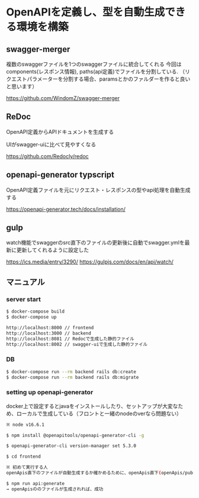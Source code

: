 # OpenAPIを定義し、型を自動生成できる環境を構築

## swagger-merger
複数のswaggerファイルを1つのswaggerファイルに統合してくれる
今回はcomponents(レスポンス情報), paths(api定義)でファイルを分割している.
（リクエストパラメーターを分割する場合、paramsとかのファルダーを作ると良いと思います）

https://github.com/WindomZ/swagger-merger

## ReDoc
OpenAPI定義からAPIドキュメントを生成する

UIがswagger-uiに比べて見やすくなる

https://github.com/Redocly/redoc

## openapi-generator typscript
OpenAPI定義ファイルを元にリクエスト・レスポンスの型やapi処理を自動生成する

https://openapi-generator.tech/docs/installation/

## gulp
watch機能でswaggerのsrc直下のファイルの更新後に自動でswagger.ymlを最新に更新してくれるように設定した

https://ics.media/entry/3290/
https://gulpjs.com/docs/en/api/watch/

## マニュアル

### server start
```sh
$ docker-compose build
$ docker-compose up

http://localhost:8000 // frontend
http://localhost:3000 // backend
http://localhost:8081 // Redocで生成した静的ファイル
http://localhost:8002 // swagger-uiで生成した静的ファイル

```

### DB
```sh
$ docker-compose run --rm backend rails db:create
$ docker-compose run --rm backend rails db:migrate

```


### setting up openapi-generator

docker上で設定するとjavaをインストールしたり、セットアップが大変なため、ローカルで生成している（フロントと一緒のnodeのverなら問題ない）

```sh
※ node v16.6.1

$ npm install @openapitools/openapi-generator-cli -g

$ openapi-generator-cli version-manager set 5.3.0

$ cd frontend

※ 初めて実行する人
openApis直下のファイルが自動生成するか確かめるために、openApis直下(openApis/publicApi/index.tsは残す)は削除して以下を実行する

$ npm run api:generate
→ openApisののファイルが生成されれば、成功

```

